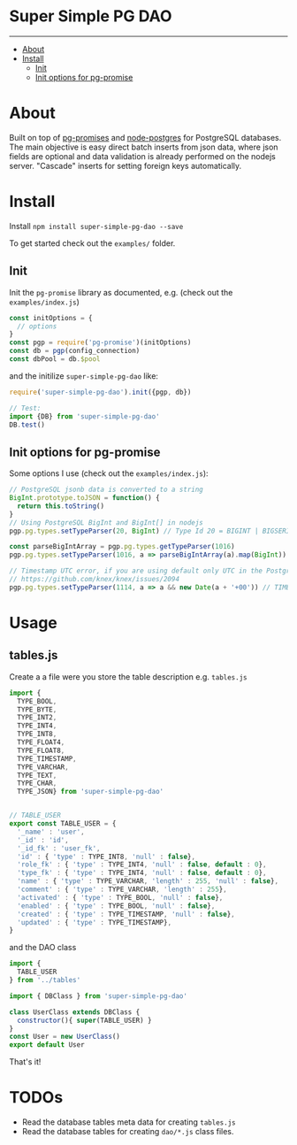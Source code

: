 Super Simple PG DAO
===================

---

* [About](#about)
* [Install](#install)
  - [Init](##init)
  - [Init options for pg-promise](#init-options-for-pg-promise)

# About
Built on top of [pg-promises] and [node-postgres] for PostgreSQL databases. The main objective is easy direct batch inserts from json data, where json fields are optional and data validation is already performed on the nodejs server. "Cascade" inserts for setting foreign keys automatically.

# Install
Install `npm install super-simple-pg-dao --save` 

To get started check out the `examples/` folder. 

## Init 
Init the `pg-promise` library as documented, e.g. (check out the `examples/index.js`)
```javascript
const initOptions = { 
  // options
}
const pgp = require('pg-promise')(initOptions)
const db = pgp(config_connection)
const dbPool = db.$pool
```
and the initilize `super-simple-pg-dao` like:  
```javascript
require('super-simple-pg-dao').init({pgp, db})

// Test:
import {DB} from 'super-simple-pg-dao'
DB.test()
```
## Init options for pg-promise
Some options I use (check out the `examples/index.js`):
```javascript
// PostgreSQL jsonb data is converted to a string
BigInt.prototype.toJSON = function() { 
  return this.toString() 
}
// Using PostgreSQL BigInt and BigInt[] in nodejs
pgp.pg.types.setTypeParser(20, BigInt) // Type Id 20 = BIGINT | BIGSERIAL

const parseBigIntArray = pgp.pg.types.getTypeParser(1016)
pgp.pg.types.setTypeParser(1016, a => parseBigIntArray(a).map(BigInt))

// Timestamp UTC error, if you are using default only UTC in the PostgreSQL database
// https://github.com/knex/knex/issues/2094
pgp.pg.types.setTypeParser(1114, a => a && new Date(a + '+00')) // TIMESTAMP_OID
```
# Usage
## tables.js
Create a a file were you store the table description e.g. `tables.js`

```javascript
import {
  TYPE_BOOL,
  TYPE_BYTE,
  TYPE_INT2,
  TYPE_INT4,
  TYPE_INT8,
  TYPE_FLOAT4,
  TYPE_FLOAT8,
  TYPE_TIMESTAMP,
  TYPE_VARCHAR,
  TYPE_TEXT,
  TYPE_CHAR,
  TYPE_JSON} from 'super-simple-pg-dao'


// TABLE_USER
export const TABLE_USER = {
  '_name' : 'user',
  '_id' : 'id',
  '_id_fk' : 'user_fk',
  'id' : { 'type' : TYPE_INT8, 'null' : false},
  'role_fk' : { 'type' : TYPE_INT4, 'null' : false, default : 0},
  'type_fk' : { 'type' : TYPE_INT4, 'null' : false, default : 0},
  'name' : { 'type' : TYPE_VARCHAR, 'length' : 255, 'null' : false},
  'comment' : { 'type' : TYPE_VARCHAR, 'length' : 255},
  'activated' : { 'type' : TYPE_BOOL, 'null' : false},
  'enabled' : { 'type' : TYPE_BOOL, 'null' : false},
  'created' : { 'type' : TYPE_TIMESTAMP, 'null' : false},
  'updated' : { 'type' : TYPE_TIMESTAMP},
}
```
and the DAO class
```javascript
import { 
  TABLE_USER
} from '../tables'

import { DBClass } from 'super-simple-pg-dao'

class UserClass extends DBClass {
  constructor(){ super(TABLE_USER) }
}
const User = new UserClass()
export default User
```
That's it!

# TODOs
- Read the database tables meta data for creating `tables.js` 
- Read the database tables for creating `dao/*.js` class files.

<!-- External Links -->
[pg-promises]:https://github.com/vitaly-t/pg-promise
[node-postgres]:https://github.com/brianc/node-postgres


